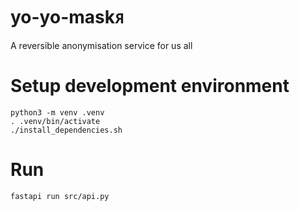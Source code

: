 # yo-yo-maskᴙ
A reversible anonymisation service for us all

# Setup development environment

```
python3 -m venv .venv
. .venv/bin/activate
./install_dependencies.sh
```
# Run

```
fastapi run src/api.py
```